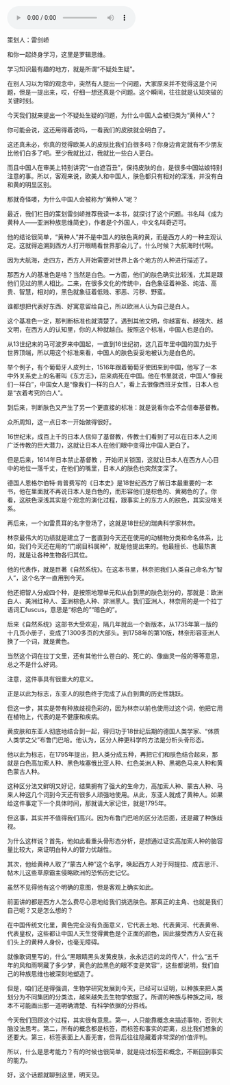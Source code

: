 <audio src="http://igetoss.cdn.igetget.com/mp3/201801/09/201801091329068750864180.mp3" controls="controls">您的浏览器不支持 audio 标签。</audio><p>策划人：雷剑峤</p><p>和你一起终身学习，这里是罗辑思维。</p><p>学习知识最有趣的地方，就是所谓“不疑处生疑”。</p><p>在别人习以为常的观念中，突然有人提出一个问题，大家原来并不觉得这是个问题，但是一提出来，哎，仔细一想还真是个问题。这个瞬间，往往就是认知突破的关键时刻。</p><p>今天我们就来提出一个不疑处生疑的问题，为什么中国人会被归类为“黄种人”？</p><p>你可能会说，这还用得着说吗，一看我们的皮肤就全明白了。</p><p>这还真未必，你真的觉得欧美人的皮肤比我们白很多吗？你身边肯定就有不少朋友比他们白多了吧。至少我就比过，我就比一些白人更白。</p><p>而且中国人在审美上特别讲究“一白遮百丑”，保持皮肤的白，是很多中国姑娘特别注意的事。所以，客观来说，欧美人和中国人，肤色都只有相对的深浅，并没有白和黄的明显区别。</p><p>那就奇怪喽，为什么中国人会被称为“黄种人”呢？</p><p>最近，我们栏目的策划雷剑峤推荐我读一本书，就探讨了这个问题。书名叫《成为黄种人——亚洲种族思维简史》，作者是个外国人，中文名叫奇迈可。</p><p>他的结论很简单，“黄种人”并不是中国人的肤色真的黄，而是西方人的一种主观认定。这就得追溯到西方人打开眼睛看世界那会儿了。什么时候？大航海时代啊。</p><p>因为大航海，走四方，西方人开始需要对世界上各个地方的人种进行描述了。</p><p>那西方人的基准色是啥？当然是白色。一方面，他们的肤色确实比较浅，尤其是跟他们见过的黑人相比。二来，在很多文化的传统中，白色象征着神圣、纯洁、高贵、智慧，相对的，黑色就象征着低贱、邪恶、污秽、野蛮。</p><p>谁都想把代表好东西、好寓意留给自己，所以欧洲人认为自己是白人。</p><p>这个基准色一定，那判断标准也就清楚了。遇到其他文明，你越富有、越强大、越文明，在西方人的认知里，你的人种就越白。按照这个标准，中国人也是白的。</p><p>从13世纪末的马可波罗来中国起，一直到16世纪初，这几百年里中国的国力处于世界顶端，所以用这个标准来看，中国人的肤色妥妥地被认为是白色的。</p><p>举个例子，有个葡萄牙人皮列士，1516年跟着葡萄牙使团来到中国，他写了一本中外关系史上的名著叫《东方志》，后来病死在中国。他在书里就说，中国人“像我们一样白”，中国女人是“像我们一样的白人”，看上去很像西班牙女性，日本人也是“衣着考究的白人”。</p><p>到后来，判断肤色又产生了另一个更直接的标准：就是说看你会不会信奉基督教。</p><p>众所周知，这一点日本一开始做得很好。</p><p>16世纪末，成百上千的日本人信仰了基督教，传教士们看到了可以在日本人之间广泛传教的巨大潜力，这就让日本人在他们眼中变得比中国人更白了。</p><p>但是后来，1614年日本禁止基督教 ，开始闭关锁国，这就让日本人在西方人心目中的地位一落千丈，在他们的嘴里，日本人的肤色也突然变深了。</p><p>德国人恩格尔伯特·肯普费写的《日本史》是18世纪西方了解日本最重要的一本书，他在里面就不再说日本人是白色的，而形容他们是棕色的、黄褐色的了。你看，这肤色深浅其实是个观念的演化过程，跟事实上的东方人的肤色，其实没啥关系。</p><p>再后来，一个如雷贯耳的名字登场了，这就是18世纪的瑞典科学家林奈。</p><p>林奈最伟大的功绩就是建立了一套直到今天还在使用的动植物分类和命名体系，比如，我们今天还在用的“门纲目科属种”，就是他提出来的。他最擅长、也最热衷的，就是让各种生物各归其位。</p><p>他的代表作，就是巨著《自然系统》。在这本书里，林奈把我们人类自己命名为“智人”，这个名字一直用到今天。</p><p>他还把智人分成四个种，是按照地理单元和从白到黑的肤色划分的，那就是：欧洲白人、美洲红种人、亚洲棕色人种、非洲黑人。我们亚洲人，林奈用的是一个拉丁语词汇fuscus，意思是“棕色的”“暗色的”。</p><p>后来《自然系统》这部书大受欢迎，隔几年就出一个新版本，从1735年第一版的十几页小册子，变成了1300多页的大部头。到1758年的第10版，林奈形容亚洲人换了一个词，就是黄色。</p><p>当然这个词在拉丁文里，还有其他什么苍白的、死亡的、像幽灵一般的等等意思，总之不是什么好词。</p><p>注意，这件事具有很重大的意义。</p><p>正是以此为标志，东亚人的肤色终于完成了从白到黄的历史性跳跃。</p><p>但这一步，其实是带有种族歧视色彩的，因为林奈以前也使用过这个词，他把它用在植物上，代表的是不健康和疾病。</p><p>黄皮肤和东亚人彻底地结合到一起，得归功于18世纪后期的德国人类学家、“体质人类学之父”布鲁门巴哈。他认为，区分人种更科学的方法是分析头骨形态。</p><p>他以此为标志，在1795年提出，把人类分成五种，再把它们和肤色结合起来，那就是白色高加索人种、黑色埃塞俄比亚人种、红色美洲人种、黑褐色马来人种和黄色蒙古人种。</p><p>这种区分法又鲜明又好记，结果拥有了强大的生命力，高加索人种、蒙古人种、马来人种这几个词到今天还有很多人顽强地使用。从此，东亚人就成了黄种人。如果给这件事定下一个具体时间，那就请大家记住，就是1795年。</p><p>但这事，其实并不值得我们高兴。因为布鲁门巴哈的区分法后面，还是藏了种族歧视。</p><p>为什么这样说？首先，他如此看重头骨形态分析，是想通过证实高加索人种的脑容量比较大，来证明白种人的智力优越性。</p><p>其次，他给黄种人取了“蒙古人种”这个名字，唤起西方人对于阿提拉、成吉思汗、帖木儿这些草原霸主侵略欧洲的恐怖历史记忆。</p><p>虽然不见得他有这个明确的意图，但是客观上确实如此。</p><p>前面讲的都是西方人怎么费尽心思地给我们挑选肤色。那真正的主角、也就是我们自己呢？又是怎么想的？</p><p>在中国传统文化里，黄色完全没有负面意义，它代表土地、代表黄河、代表黄帝、代表皇权，这些都让中国人天生觉得黄色是个正面的颜色，因此接受西方人安在我们头上的黄种人身份，也毫无障碍。</p><p>就像歌词里写的，什么“黑眼睛黑头发黄皮肤，永永远远的龙的传人”，什么“五千年的风和雨啊藏了多少梦，黄色的脸黑色的眼不变是笑容”，这些都说明，我们自己的种族思维也被深刻地塑造了。</p><p>但是，咱们还是得强调，生物学研究发展到今天，已经可以证明，以种族来把人类划分为不同集团的分类法，越来越失去生物学依据了。所谓的种族与种族之间，根本不可能画出那一道明确清楚、有科学依据的分界线。</p><p>今天我们回顾这个过程，其实很有意思。第一，人只能靠概念来描述事物，否则大脑没法思考。第二，所有的概念都是标签，而标签和事实的距离，总比我们想象的还要大。第三，标签表面上人畜无害，但背后往往隐藏着非常深的价值评判。</p><p>所以，什么是思考能力？有的时候也很简单，就是绕过标签和概念，不断回到事实的能力。</p><p>好，这个话题就聊到这里，明天见。</p>